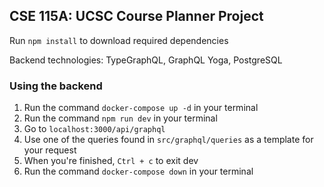 ## CSE 115A: UCSC Course Planner Project

Run `npm install` to download required dependencies

Backend technologies: TypeGraphQL, GraphQL Yoga, PostgreSQL

### Using the backend

1. Run the command `docker-compose up -d` in your terminal
2. Run the command `npm run dev` in your terminal
3. Go to `localhost:3000/api/graphql`
4. Use one of the queries found in `src/graphql/queries` as a template for your request
5. When you're finished, `Ctrl + c` to exit dev
6. Run the command `docker-compose down` in your terminal
